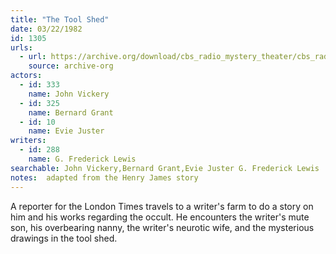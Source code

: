 ```yaml
---
title: "The Tool Shed"
date: 03/22/1982
id: 1305
urls: 
  - url: https://archive.org/download/cbs_radio_mystery_theater/cbs_radio_mystery_theater-1301-1350.zip/cbs_radio_mystery_theater-1301-1350%2Fcbsrmt_1305_tool_shed.mp3
    source: archive-org
actors:  
  - id: 333
    name: John Vickery  
  - id: 325
    name: Bernard Grant  
  - id: 10
    name: Evie Juster
writers:  
  - id: 288
    name: G. Frederick Lewis
searchable: John Vickery,Bernard Grant,Evie Juster G. Frederick Lewis
notes:  adapted from the Henry James story
---
```

A reporter for the London Times travels to a writer's farm to do a story on him and his works regarding the occult. He encounters the writer's mute son, his overbearing nanny, the writer's neurotic wife, and the mysterious drawings in the tool shed.
